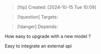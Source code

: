 
>[!tip] Created: [2024-10-15 Tue 10:09]

>[!question] Targets: 

>[!danger] Depends: 

How easy to upgrade with a new model ?

Easy to integrate an external api

